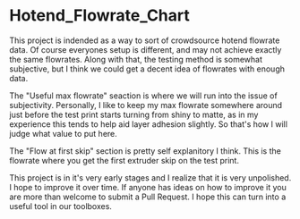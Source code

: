 # Hotend_Flowrate_Chart
 
This project is indended as a way to sort of crowdsource hotend flowrate data. Of course everyones setup is different, and may not achieve exactly the same flowrates. Along with that, the testing method is somewhat subjective, but I think we could get a decent idea of flowrates with enough data.

The "Useful max flowrate" seaction is where we will run into the issue of subjectivity. Personally, I like to keep my max flowrate somewhere around just before the test print starts turning from shiny to matte, as in my experience this tends to help aid layer adhesion slightly. So that's how I will judge what value to put here.

The "Flow at first skip" section is pretty self explanitory I think. This is the flowrate where you get the first extruder skip on the test print.

This project is in it's very early stages and I realize that it is very unpolished. I hope to improve it over time. If anyone has ideas on how to improve it you are more than welcome to submit a Pull Request. I hope this can turn into a useful tool in our toolboxes.